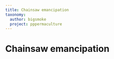 ```yaml
---
title: Chainsaw emancipation
taxonomy:
  author: bigsmoke
  project: pppermaculture
---
```


# Chainsaw emancipation


